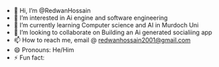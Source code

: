 - 👋 Hi, I’m @RedwanHossain
- 👀 I’m interested in Ai engine and software engineering 
- 🌱 I’m currently learning Computer science and AI in Murdoch Uni 
- 💞️ I’m looking to collaborate on Building an Ai generated socialiing app 
- 📫 How to reach me, email @ redwanhossain2001@gmail.com
- 😄 Pronouns: He/Him
- ⚡ Fun fact: 

<!---
RedwanHossainMurdochUni/RedwanHossainMurdochUni is a ✨ special ✨ repository because its `README.md` (this file) appears on your GitHub profile.
You can click the Preview link to take a look at your changes.
--->

